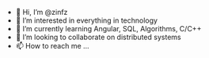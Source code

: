 - 👋 Hi, I’m @zinfz
- 👀 I’m interested in everything in technology
- 🌱 I’m currently learning Angular, SQL, Algorithms, C/C++
- 💞️ I’m looking to collaborate on distributed systems
- 📫 How to reach me ...

<!---
zinfz/zinfz is a ✨ special ✨ repository because its `README.md` (this file) appears on your GitHub profile.
You can click the Preview link to take a look at your changes.
--->
